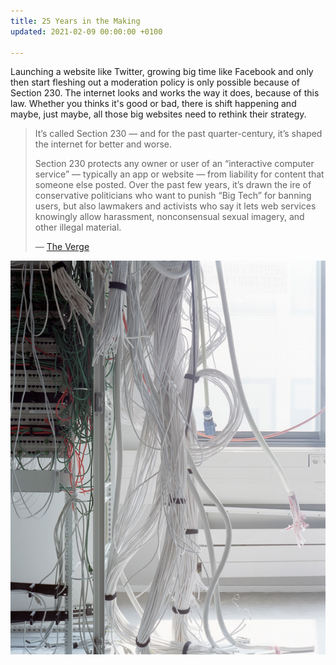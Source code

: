 ```yaml
---
title: 25 Years in the Making
updated: 2021-02-09 00:00:00 +0100

---
```

Launching a website like Twitter, growing big time like Facebook and only then start fleshing out a moderation policy is only possible because of Section 230. The internet looks and works the way it does, because of this law. Whether you thinks it's good or bad, there is shift happening and maybe, just maybe, all those big websites need to rethink their strategy.

> It’s called Section 230 — and for the past quarter-century, it’s shaped the internet for better and worse.
>
> Section 230 protects any owner or user of an “interactive computer service” — typically an app or website — from liability for content that someone else posted. Over the past few years, it’s drawn the ire of conservative politicians who want to punish “Big Tech” for banning users, but also lawmakers and activists who say it lets web services knowingly allow harassment, nonconsensual sexual imagery, and other illegal material.
>
> — [The Verge](https://www.theverge.com/22268421/cda-section-230-25th-anniversary-reform-stakes-big-tech-internet)

![](/uploads/29d6bb298984-56008cdc006d2.jpg)